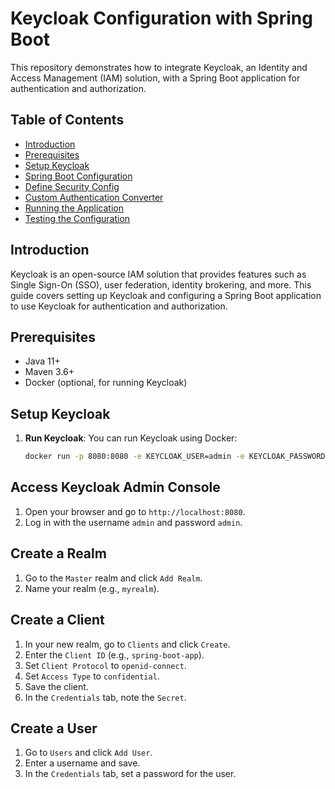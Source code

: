 # Keycloak Configuration with Spring Boot

This repository demonstrates how to integrate Keycloak, an Identity and Access Management (IAM) solution, with a Spring Boot application for authentication and authorization.

## Table of Contents
- [Introduction](#introduction)
- [Prerequisites](#prerequisites)
- [Setup Keycloak](#setup-keycloak)
- [Spring Boot Configuration](#spring-boot-configuration)
- [Define Security Config](#define-security-config)
- [Custom Authentication Converter](#custom-authentication-converter)
- [Running the Application](#running-the-application)
- [Testing the Configuration](#testing-the-configuration)

## Introduction
Keycloak is an open-source IAM solution that provides features such as Single Sign-On (SSO), user federation, identity brokering, and more. This guide covers setting up Keycloak and configuring a Spring Boot application to use Keycloak for authentication and authorization.

## Prerequisites
- Java 11+
- Maven 3.6+
- Docker (optional, for running Keycloak)

## Setup Keycloak
1. **Run Keycloak**:
   You can run Keycloak using Docker:
   ```sh
   docker run -p 8080:8080 -e KEYCLOAK_USER=admin -e KEYCLOAK_PASSWORD=admin jboss/keycloak
   ```

## Access Keycloak Admin Console

1. Open your browser and go to `http://localhost:8080`.
2. Log in with the username `admin` and password `admin`.

## Create a Realm

1. Go to the `Master` realm and click `Add Realm`.
2. Name your realm (e.g., `myrealm`).

## Create a Client

1. In your new realm, go to `Clients` and click `Create`.
2. Enter the `Client ID` (e.g., `spring-boot-app`).
3. Set `Client Protocol` to `openid-connect`.
4. Set `Access Type` to `confidential`.
5. Save the client.
6. In the `Credentials` tab, note the `Secret`.

## Create a User

1. Go to `Users` and click `Add User`.
2. Enter a username and save.
3. In the `Credentials` tab, set a password for the user.


